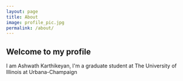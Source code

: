 ```yaml
---
layout: page
title: About
image: profile_pic.jpg
permalink: /about/
---
```


## Welcome to my profile

I am Ashwath Karthikeyan, I'm a graduate student at The University of Illinois at Urbana-Champaign